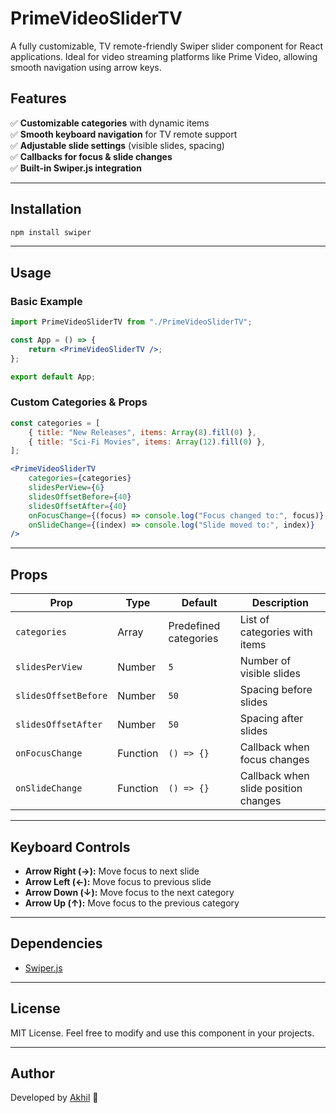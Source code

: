 # PrimeVideoSliderTV

A fully customizable, TV remote-friendly Swiper slider component for React applications. Ideal for video streaming platforms like Prime Video, allowing smooth navigation using arrow keys.

## Features
✅ **Customizable categories** with dynamic items  
✅ **Smooth keyboard navigation** for TV remote support  
✅ **Adjustable slide settings** (visible slides, spacing)  
✅ **Callbacks for focus & slide changes**  
✅ **Built-in Swiper.js integration**  

---

## Installation

```sh
npm install swiper
```

---

## Usage

### Basic Example
```jsx
import PrimeVideoSliderTV from "./PrimeVideoSliderTV";

const App = () => {
    return <PrimeVideoSliderTV />;
};

export default App;
```

### Custom Categories & Props
```jsx
const categories = [
    { title: "New Releases", items: Array(8).fill(0) },
    { title: "Sci-Fi Movies", items: Array(12).fill(0) },
];

<PrimeVideoSliderTV
    categories={categories}
    slidesPerView={6}
    slidesOffsetBefore={40}
    slidesOffsetAfter={40}
    onFocusChange={(focus) => console.log("Focus changed to:", focus)}
    onSlideChange={(index) => console.log("Slide moved to:", index)}
/>
```

---

## Props
| Prop | Type | Default | Description |
|------|------|---------|-------------|
| `categories` | Array | Predefined categories | List of categories with items |
| `slidesPerView` | Number | `5` | Number of visible slides |
| `slidesOffsetBefore` | Number | `50` | Spacing before slides |
| `slidesOffsetAfter` | Number | `50` | Spacing after slides |
| `onFocusChange` | Function | `() => {}` | Callback when focus changes |
| `onSlideChange` | Function | `() => {}` | Callback when slide position changes |

---

## Keyboard Controls
- **Arrow Right (→):** Move focus to next slide
- **Arrow Left (←):** Move focus to previous slide
- **Arrow Down (↓):** Move focus to the next category
- **Arrow Up (↑):** Move focus to the previous category

---

## Dependencies
- [Swiper.js](https://swiperjs.com/)

---

## License
MIT License. Feel free to modify and use this component in your projects.

---

## Author
Developed by [Akhil](https://github.com/RangerAkhil) 🚀

